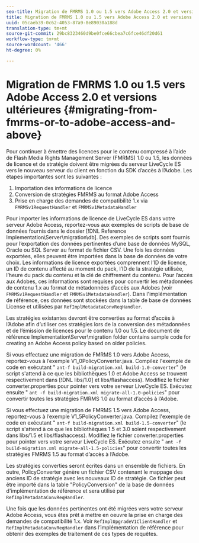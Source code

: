 ```yaml
---
seo-title: Migration de FMRMS 1.0 ou 1.5 vers Adobe Access 2.0 et versions ultérieures
title: Migration de FMRMS 1.0 ou 1.5 vers Adobe Access 2.0 et versions ultérieures
uuid: 05caeb39-0c62-4053-87a9-8e89030a188d
translation-type: tm+mt
source-git-commit: 29bc8323460d9be0fce66cbea7c6fce46df20d61
workflow-type: tm+mt
source-wordcount: '466'
ht-degree: 0%

---
```



# Migration de FMRMS 1.0 ou 1.5 vers Adobe Access 2.0 et versions ultérieures {#migrating-from-fmrms-or-to-adobe-access-and-above}

Pour continuer à émettre des licences pour le contenu compressé à l’aide de Flash Media Rights Management Server (FMRMS) 1.0 ou 1.5, les données de licence et de stratégie doivent être migrées du serveur LiveCycle ES vers le nouveau serveur du client en fonction du SDK d’accès à l’Adobe. Les étapes importantes sont les suivantes :

1. Importation des informations de licence
1. Conversion de stratégies FMRMS au format Adobe Access
1. Prise en charge des demandes de compatibilité 1.x via `FMRMSv1RequestHandler` et `FMRMSv1MetadataHandler`

Pour importer les informations de licence de LiveCycle ES dans votre serveur Adobe Access, reportez-vous aux exemples de scripts de base de données fournis dans le dossier [!DNL Reference Implementation\Server\migration\db]. Des exemples de scripts sont fournis pour l’exportation des données pertinentes d’une base de données MySQL, Oracle ou SQL Server au format de fichier CSV. Une fois les données exportées, elles peuvent être importées dans la base de données de votre choix. Les informations de licence exportées comprennent l’ID de licence, un ID de contenu affecté au moment du pack, l’ID de la stratégie utilisée, l’heure du pack du contenu et la clé de chiffrement du contenu. Pour l’accès aux Adobes, ces informations sont requises pour convertir les métadonnées de contenu 1.x au format de métadonnées d’accès aux Adobes (voir `FMRMSv1RequestHandler` et `FMRMSv1MetadataHandler`). Dans l&#39;implémentation de référence, ces données sont stockées dans la table de base de données License et utilisées par `RefImplMetadataConvReqHandler`.

Les stratégies existantes devront être converties au format d’accès à l’Adobe afin d’utiliser ces stratégies lors de la conversion des métadonnées et de l’émission de licences pour le contenu 1.0 ou 1.5. Le document de référence Implementation\Server\migration folder contains sample code for creating an Adobe Access policy based on older policies.

Si vous effectuez une migration de FMRMS 1.0 vers Adobe Access, reportez-vous à l’exemple V1_0PolicyConverter.java. Compilez l&#39;exemple de code en exécutant &quot; `ant-f build-migration.xml build-1.0-converter`&quot; (le script s&#39;attend à ce que les bibliothèques 1.0 et Adobe Access se trouvent respectivement dans [!DNL libs/1.0] et libs/flashaccess). Modifiez le fichier converter.properties pour pointer vers votre serveur LiveCycle ES. Exécutez ensuite &quot; `ant -f build-migration.xml migrate-all-1.0-policies`&quot; pour convertir toutes les stratégies FMRMS 1.0 au format d’accès à l’Adobe.

Si vous effectuez une migration de FMRMS 1.5 vers Adobe Access, reportez-vous à l’exemple V1_5PolicyConverter.java. Compilez l&#39;exemple de code en exécutant &quot; `ant-f build-migration.xml build-1.5-converter`&quot; (le script s&#39;attend à ce que les bibliothèques 1.5 et 3.0 soient respectivement dans libs/1.5 et libs/flashaccess). Modifiez le fichier converter.properties pour pointer vers votre serveur LiveCycle ES. Exécutez ensuite &quot; `ant -f build-migration.xml migrate-all-1.5-policies`&quot; pour convertir toutes les stratégies FMRMS 1.5 au format d’accès à l’Adobe.

Les stratégies converties seront écrites dans un ensemble de fichiers. En outre, PolicyConverter génère un fichier CSV contenant le mappage des anciens ID de stratégie avec les nouveaux ID de stratégie. Ce fichier peut être importé dans la table &quot;PolicyConversion&quot; de la base de données d&#39;implémentation de référence et sera utilisé par `RefImplMetadataConvReqHandler`.

Une fois que les données pertinentes ont été migrées vers votre serveur Adobe Access, vous êtes prêt à mettre en oeuvre la prise en charge des demandes de compatibilité 1.x. Voir `RefImplUpgradeV1ClientHandler` et `RefImplMetadataConvReqHandler` dans l’implémentation de référence pour obtenir des exemples de traitement de ces types de requêtes.
